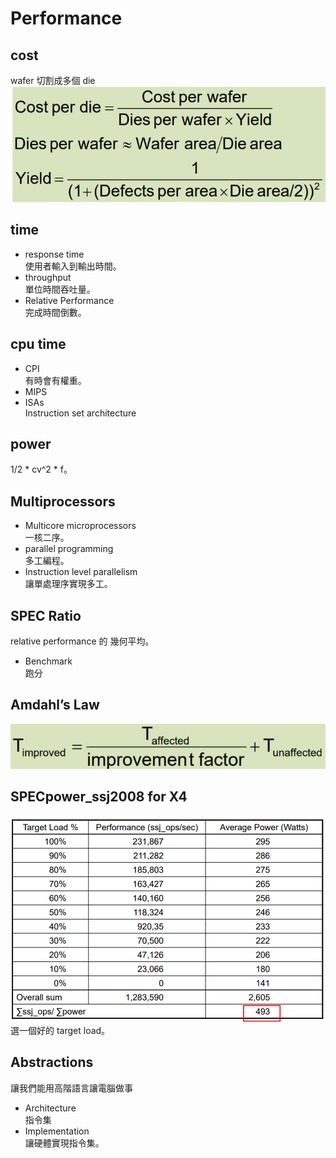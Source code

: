 # Performance  
## cost
wafer 切割成多個 die
![](yield.png)
## time
* response time  
使用者輸入到輸出時間。
* throughput  
單位時間吞吐量。
* Relative Performance  
完成時間倒數。
## cpu time  
* CPI  
有時會有權重。
* MIPS
* ISAs  
Instruction set architecture
## power  
1/2 * cv^2 * f。
## Multiprocessors
* Multicore microprocessors  
一核二序。
* parallel programming  
多工編程。
* Instruction level parallelism  
讓單處理序實現多工。
## SPEC Ratio
relative performance 的 幾何平均。
* Benchmark  
跑分
## Amdahl’s Law
![](amdahl.png)
## SPECpower_ssj2008 for X4  
![](ssj.png)
選一個好的 target load。
## Abstractions
讓我們能用高階語言讓電腦做事
* Architecture  
指令集
* Implementation  
讓硬體實現指令集。